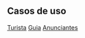 ## Casos de uso
[Turista](CasodeUso_Turista2.md)
[Guia](CasodeUso_Guia.md)
[Anunciantes](CasodeUso_Anunciante.md)
